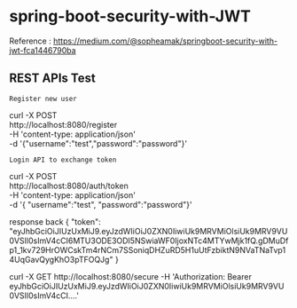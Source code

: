 # spring-boot-security-with-JWT

Reference : https://medium.com/@sopheamak/springboot-security-with-jwt-fca1446790ba


REST APIs Test
------------------------

    Register new user

curl -X POST \
  http://localhost:8080/register \
  -H 'content-type: application/json' \
  -d '{"username":"test","password":"password"}'

    Login API to exchange token

curl -X POST \
  http://localhost:8080/auth/token \
  -H 'content-type: application/json' \
  -d '{ "username":"test", "password":"password"}'
  
  
  response back {
    "token": "eyJhbGciOiJIUzUxMiJ9.eyJzdWIiOiJ0ZXN0IiwiUk9MRVMiOlsiUk9MRV9VU0VSIl0sImV4cCI6MTU3ODE3ODI5NSwiaWF0IjoxNTc4MTYwMjk1fQ.gDMuDfp1_1kv729HrOWCskTm4rNCm7SSoniqDHZuRD5H1uUtFzbiktN9NVaTNaTvp14UqGavQygKhO3pTFOQJg"
}


curl -X GET http://localhost:8080/secure -H 'Authorization: Bearer eyJhbGciOiJIUzUxMiJ9.eyJzdWIiOiJ0ZXN0IiwiUk9MRVMiOlsiUk9MRV9VU0VSIl0sImV4cCI....'


